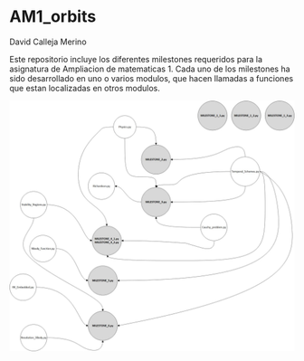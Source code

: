 # AM1_orbits
David Calleja Merino

Este repositorio incluye los diferentes milestones requeridos para la asignatura de Ampliacion de matematicas 1. 
Cada uno de los milestones ha sido desarrollado en uno o varios modulos, que hacen llamadas a funciones que estan localizadas en otros modulos.

![](/Modules_hitos.png)